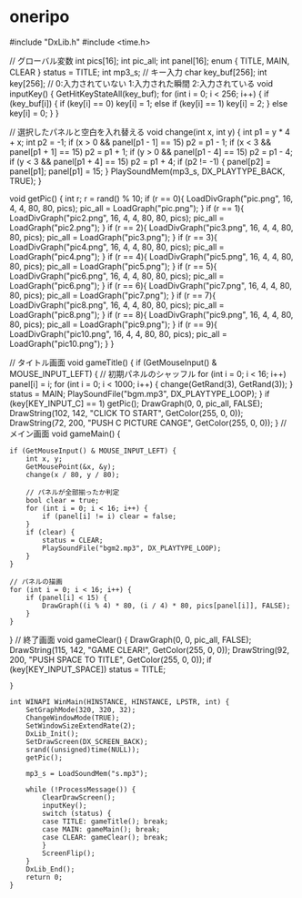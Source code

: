 oneripo
=======
#include "DxLib.h"
#include <time.h>


// グローバル変数
int pics[16];
int pic_all;
int panel[16];
enum { TITLE, MAIN, CLEAR } status = TITLE;
int mp3_s;
// キー入力
char key_buf[256];
int key[256]; // 0:入力されていない 1:入力された瞬間 2:入力されている
void inputKey() {
	GetHitKeyStateAll(key_buf);
	for (int i = 0; i < 256; i++) {
		if (key_buf[i]) {
			if (key[i] == 0) key[i] = 1;
			else if (key[i] == 1) key[i] = 2;
		}
		else key[i] = 0;
	}
}

// 選択したパネルと空白を入れ替える
void change(int x, int y) {
	int p1 = y * 4 + x;
	int p2 = -1;
	if (x > 0 && panel[p1 - 1] == 15) p2 = p1 - 1;
	if (x < 3 && panel[p1 + 1] == 15) p2 = p1 + 1;
	if (y > 0 && panel[p1 - 4] == 15) p2 = p1 - 4;
	if (y < 3 && panel[p1 + 4] == 15) p2 = p1 + 4;
	if (p2 != -1) {
		panel[p2] = panel[p1];
		panel[p1] = 15;
	}
	PlaySoundMem(mp3_s, DX_PLAYTYPE_BACK, TRUE);
}

void getPic() {
	int r;
	r = rand() % 10;
	if (r == 0){
		LoadDivGraph("pic.png", 16, 4, 4, 80, 80, pics);
		pic_all = LoadGraph("pic.png");
	}
	if (r == 1){
		LoadDivGraph("pic2.png", 16, 4, 4, 80, 80, pics);
		pic_all = LoadGraph("pic2.png");
	}
	if (r == 2){
		LoadDivGraph("pic3.png", 16, 4, 4, 80, 80, pics);
		pic_all = LoadGraph("pic3.png");
	}
	if (r == 3){
		LoadDivGraph("pic4.png", 16, 4, 4, 80, 80, pics);
		pic_all = LoadGraph("pic4.png");
	}
	if (r == 4){
		LoadDivGraph("pic5.png", 16, 4, 4, 80, 80, pics);
		pic_all = LoadGraph("pic5.png");
	}
	if (r == 5){
		LoadDivGraph("pic6.png", 16, 4, 4, 80, 80, pics);
		pic_all = LoadGraph("pic6.png");
	}
	if (r == 6){
		LoadDivGraph("pic7.png", 16, 4, 4, 80, 80, pics);
		pic_all = LoadGraph("pic7.png");
	}
	if (r == 7){
		LoadDivGraph("pic8.png", 16, 4, 4, 80, 80, pics);
		pic_all = LoadGraph("pic8.png");
	}
	if (r == 8){
		LoadDivGraph("pic9.png", 16, 4, 4, 80, 80, pics);
		pic_all = LoadGraph("pic9.png");
	}
	if (r == 9){
		LoadDivGraph("pic10.png", 16, 4, 4, 80, 80, pics);
		pic_all = LoadGraph("pic10.png");
	}
}

// タイトル画面
void gameTitle() {
	if (GetMouseInput() & MOUSE_INPUT_LEFT) {
		// 初期パネルのシャッフル
		for (int i = 0; i < 16; i++) panel[i] = i;
		for (int i = 0; i < 1000; i++) {
			change(GetRand(3), GetRand(3));
		}
		status = MAIN;
		PlaySoundFile("bgm.mp3", DX_PLAYTYPE_LOOP);
	}
	if (key[KEY_INPUT_C] == 1) getPic();
	DrawGraph(0, 0, pic_all, FALSE);
	DrawString(102, 142, "CLICK TO START", GetColor(255, 0, 0));
	DrawString(72, 200, "PUSH C PICTURE CANGE", GetColor(255, 0, 0));
}
	// メイン画面
void gameMain() {

	if (GetMouseInput() & MOUSE_INPUT_LEFT) {
		int x, y;
		GetMousePoint(&x, &y);
		change(x / 80, y / 80);

		// パネルが全部揃ったか判定
		bool clear = true;
		for (int i = 0; i < 16; i++) {
			if (panel[i] != i) clear = false;
		}
		if (clear) {
			status = CLEAR;
			PlaySoundFile("bgm2.mp3", DX_PLAYTYPE_LOOP);
		}
	}

	// パネルの描画
	for (int i = 0; i < 16; i++) {
		if (panel[i] < 15) {
			DrawGraph((i % 4) * 80, (i / 4) * 80, pics[panel[i]], FALSE);
		}
	}
}
	// 終了画面
	void gameClear() {
		DrawGraph(0, 0, pic_all, FALSE);
		DrawString(115, 142, "GAME CLEAR!", GetColor(255, 0, 0));
		DrawString(92, 200, "PUSH SPACE TO TITLE", GetColor(255, 0, 0));
		if (key[KEY_INPUT_SPACE]) status = TITLE;

	}

	int WINAPI WinMain(HINSTANCE, HINSTANCE, LPSTR, int) {
		SetGraphMode(320, 320, 32);
		ChangeWindowMode(TRUE);
		SetWindowSizeExtendRate(2);
		DxLib_Init();
		SetDrawScreen(DX_SCREEN_BACK);
		srand((unsigned)time(NULL));
		getPic();

		mp3_s = LoadSoundMem("s.mp3");

		while (!ProcessMessage()) {
			ClearDrawScreen();
			inputKey();
			switch (status) {
			case TITLE: gameTitle(); break;
			case MAIN: gameMain(); break;
			case CLEAR: gameClear(); break;
			}
			ScreenFlip();
		}
		DxLib_End();
		return 0;
	}
	
